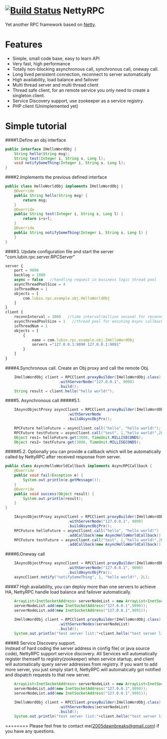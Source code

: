 [![Build Status](https://travis-ci.org/dawnbreaks/NettyRPC.png?branch=master)](https://travis-ci.org/dawnbreaks/NettyRPC)
NettyRPC
========

Yet another RPC framework based on [Netty](https://github.com/netty/netty).


Features
========

  * Simple, small code base, easy to learn API
  * Very fast, high performance
  * Totally non-blocking asynchronous call, synchronous call, oneway call.
  * Long lived persistent connection, reconnect to server automatically
  * High availability, load balance and failover 
  * Multi thread server and multi thread client
  * Thread safe client, for an remote service you only need to create a singleton client. 
  * Service Discovery support, use zookeeper as a service registry. 
  * PHP client (Unimplemented yet)  
  
Simple tutorial
========
####1.Define an obj interface
```java
public interface IHelloWordObj {
	String hello(String msg);
	String test(Integer i, String s, Long l);
	void notifySomeThing(Integer i, String s, Long l);
}
```
  
####2.Implements the previous defined interface
```java
public class HelloWorldObj implements IHelloWordObj {
	@Override
	public String hello(String msg) {
		return msg;
	}
	@Override
	public String test(Integer i, String s, Long l) {
		return i+s+l;
	}
	@Override
	public String notifySomeThing(Integer i, String s, Long l) {
	}
}
```

####3. Update configuration file and start the server "com.lubin.rpc.server.RPCServer"
```javascript
server {
	port = 9090
	backlog = 1000
	async = false	//handling request in business logic thread pool
	asyncThreadPoolSize = 4
    ioThreadNum = 1   
	objects = [
		com.lubin.rpc.example.obj.HelloWorldObj
	]
}
client {
	reconnInterval = 1000	//time interval(million second) for reconnecting to server
	asyncThreadPoolSize = 1   //thread pool for excuting Async callback
    ioThreadNum = 1   
    objects = [ 
		{ 
			name = com.lubin.rpc.example.obj.IHelloWordObj
			servers ="127.0.0.1:9090 127.0.0.1:9091"
		}
	]
}
```


####4.Synchronous call. Create an Obj proxy and call the remote Obj.
```java
    IHelloWordObj client = RPCClient.proxyBuilder(IHelloWordObj.class)
    					.withServerNode("127.0.0.1", 9090)
    					.build();
    String result = client.hello("hello world!");
```

####5. Asynchronous call
#####5.1.
```java
    IAsyncObjectProxy asyncClient = RPCClient.proxyBuilder(IHelloWordObj.class)
    						.withServerNode
    						.buildAsyncObjPrx();
    
    RPCFuture helloFuture = asyncClient.call("hello", "hello world!");
    RPCFuture testFuture = asyncClient.call("test", 1,"hello world!",2L);
    Object res1= helloFuture.get(3000, TimeUnit.MILLISECONDS);
    Object res2= testFuture.get(3000, TimeUnit.MILLISECONDS);

```
#####5.2. Optionally you can provide a callback which will be automatically called by NettyRPC after received response from server.
```java
public class AsyncHelloWorldCallback implements AsyncRPCCallback {
	@Override
	public void fail(Exception e) {
		System.out.println(e.getMessage());
	}
	@Override
	public void success(Object result) {
		System.out.println(result);
	}
}

    IAsyncObjectProxy asyncClient = RPCClient.proxyBuilder(IHelloWordObj.class)
    						.withServerNode("127.0.0.1", 9090)
    						.buildAsyncObjPrx();
    RPCFuture helloFuture = asyncClient.call("hello", "hello world!")
    						.addCallback(new AsyncHelloWorldCallback());
    RPCFuture testFuture = asyncClient.call("test", 1,"hello world!",2L)
    						.addCallback(new AsyncHelloWorldCallback());
```

####6.Oneway call
```java
    IAsyncObjectProxy asyncClient = RPCClient.proxyBuilder(IHelloWordObj.class)
    						.withServerNode("127.0.0.1", 9090)
    						.buildAsyncObjPrx();
    asyncClient.notify("notifySomeThing", 1, "hello world!", 2L);
```

####7 High availability, you can deploy more than one servers to achieve HA, NettyRPC handle load balance and failover automatically.  
```java
    ArrayList<InetSocketAddress> serverNodeList = new ArrayList<InetSocketAddress>();
    serverNodeList.add(new InetSocketAddress("127.0.0.1",9090));
    serverNodeList.add(new InetSocketAddress("127.0.0.1",9091));
         
    IHelloWordObj client = RPCClient.proxyBuilder(IHelloWordObj.class)
    					.withServerNodes(serverNodeList)
    					.build();
    System.out.println("test server list:"+client.hello("test server list11"));
```

####8 Service Discovery support.  
Instead of hard coding the server address in config file( or java source code), NettyRPC support service discovery. 
All Services will automatically register themself to registry(zookeeper) when service startup,  and client will automatically query server addresses from registry.
If you want to add more server, you just simply start it, NettyRPC will automatically got notified and dispatch requests to that new server.

```java
    ArrayList<InetSocketAddress> serverNodeList = new ArrayList<InetSocketAddress>();
    serverNodeList.add(new InetSocketAddress("127.0.0.1",9090));
    serverNodeList.add(new InetSocketAddress("127.0.0.1",9091));
         
    IHelloWordObj client = RPCClient.proxyBuilder(IHelloWordObj.class)
    					.withServerNodes(serverNodeList)
    					.build();
    System.out.println("test server list:"+client.hello("test server list11"));
```
========
Please feel free to contact me(2005dawnbreaks@gmail.com) if you have any questions.
